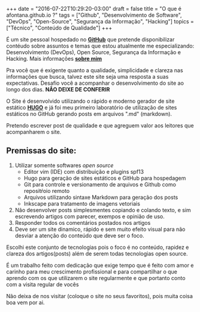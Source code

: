 +++
date = "2016-07-22T10:29:20-03:00"
draft = false
title = "O que é afontana.github.io ?"
tags = ["Github", "Desenvolvimento de Software", "DevOps", "Open-Source", "Segurança da Informação", "Hacking"]
topics = ["Técnico", "Conteúdo de Qualidade"]
+++


É um site pessoal hospedado no <a href="https://github.com/" target="_blank">**GitHub**</a> que pretende disponibilizar contéudo sobre 
assuntos e temas que estou atualmente me especializando: Desenvolvimento (DevOps), Open Source, Segurança da Informação e Hacking. Mais 
informações [**sobre mim**](https://afontana.github.io/sobre)

Pra você que é exigente quanto a qualidade, simplicidade e clareza nas informações que busca, talvez este site seja uma resposta a suas expectativas.
Desafio você a acompanhar o desenvolvimento do site ao longo dos dias. **NÂO DEIXE DE CONFERIR**

O Site é desenvolvido utilizando o rápido e moderno gerador de site estático <a href="https://gohugo.io" target="_blank">**HUGO**</a> e já 
foi meu primeiro laboratório de utilização de sites estáticos no GitHub gerando posts em arquivos ".md" (markdown).

Pretendo escrever post de qualidade e que agreguem valor aos leitores que acompanharem o site.

## Premissas do site:

1. Utilizar somente softwares *open source*
    * Editor vim (IDE) com distribuição e plugins spf13
    * Hugo para geração de sites estáticos e GitHub para hospedagem 
    * Git para controle e versionamento de arquivos e Github como repositŕoio remoto
    * Arquivos utilizando sintaxe Markdown para geração dos posts 
    * Inkscape para tratamento de imagens vetoriais
2. Não desenvolver posts simplesmentes copiando e colando texto, e sim escrevendo artigos com parecer, exempos e opinião de uso.
3. Responder todos os comentários postados nos artigos
4. Deve ser um site dinamico, rápido e sem muito efeito visual para não desviar a atenção do conteúdo que deve ser o foco.

Escolhi este conjunto de tecnologias pois o foco é no conteúdo, rapidez e clareza dos artigos(posts) além de serem todas tecnologias
open source. 

É um trabalho feito com dedicação que exige tempo que é feito com amor e carinho para meu crescimento profissional e para compartilhar o que aprendo com os
que utilizarem o site regularmente e que portanto conto com a visita regular de vocês 

Não deixa de nos visitar (coloque o site no seus favoritos), pois muita coisa boa vem por ai.
